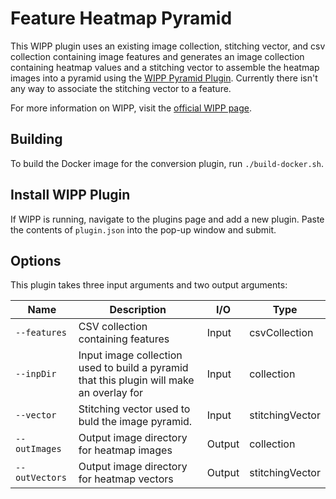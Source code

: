 # Feature Heatmap Pyramid

This WIPP plugin uses an existing image collection, stitching vector, and csv collection containing image features and generates an image collection containing heatmap values and a stitching vector to assemble the heatmap images into a pyramid using the [WIPP Pyramid Plugin](https://github.com/usnistgov/WIPP-pyramid-plugin). Currently there isn't any way to associate the stitching vector to a feature.

For more information on WIPP, visit the [official WIPP page](https://isg.nist.gov/deepzoomweb/software/wipp).

## Building

To build the Docker image for the conversion plugin, run
`./build-docker.sh`.

## Install WIPP Plugin

If WIPP is running, navigate to the plugins page and add a new plugin. Paste the contents of `plugin.json` into the pop-up window and submit.

## Options

This plugin takes three input arguments and two output arguments:

| Name          | Description             | I/O    | Type   |
|---------------|-------------------------|--------|--------|
| `--features` | CSV collection containing features | Input | csvCollection |
| `--inpDir` | Input image collection used to build a pyramid that this plugin will make an overlay for | Input | collection |
| `--vector` | Stitching vector used to buld the image pyramid. | Input | stitchingVector |
| `--outImages` | Output image directory for heatmap images | Output | collection |
| `--outVectors` | Output image directory for heatmap vectors | Output | stitchingVector |
